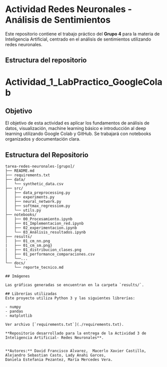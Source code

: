 # Actividad Redes Neuronales - Análisis de Sentimientos

Este repositorio contiene el trabajo práctico del **Grupo 4** para la materia de Inteligencia Artificial, 
centrado en el análisis de sentimientos utilizando redes neuronales.

##  Estructura del repositorio

# Actividad_1_LabPractico_GoogleColab

## Objetivo

El objetivo de esta actividad es aplicar los fundamentos de análisis de datos, visualización, machine learning básico e introducción al deep learning utilizando Google Colab y GitHub. Se trabajará con notebooks organizados y documentación clara.

##  Estructura del Repositorio

```
tarea-redes-neuronales-[grupo]/
├── README.md
├── requirements.txt
├── data/
│   └── synthetic_data.csv
├── src/
│   ├── data_preprocessing.py
│   ├── experiments.py
│   ├── neural_network.py
│   ├── softmax_regressiom.py
│   └── utils.py
├── notebooks/
│   ├── 00_Procesamiento.ipynb
│   ├── 01_Implementacion_red.ipynb
│   ├── 02_experimentacion.ipynb
│   └── 03_Análisis_resultados.ipynb
├── results/
│   ├── 01_cm_nn.png
|   ├── 01_cm_sm.png}
|   ├── 01_distribucion_clases.png
│   ├── 01_performance_comparaciones.csv
│   └──...
└── docs/
    └── reporte_tecnico.md

## Imágenes

Las gráficas generadas se encuentran en la carpeta `results/`.

## Librerías utilizadas
Este proyecto utiliza Python 3 y las siguientes librerías:

- numpy
- pandas
- matplotlib

Ver archivo [`requirements.txt`](./requirements.txt).

**Repositorio desarrollado para la entrega de la Actividad 3 de Inteligencia Artificial- Redes Neuronales**.


**Autores:** David Francisco Alvarez,  Macerlo Xavier Castillo, Alejandro Sebastian Casto, Lady Anahi Garces,
Daniela Estefania Pezantez, María Mercedes Vera.
